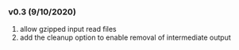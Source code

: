 ### v0.3 (9/10/2020)
1. allow gzipped input read files
2. add the cleanup option to enable removal of intermediate output
